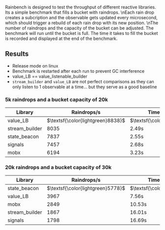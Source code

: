 Rainbench is designed to test the throughput of different reactive libraries. Its a simple benchmark that fills a bucket with raindrops. \nEach rain drop creates a subcription and the observable gets updated every microsecond, which should trigger a rebuild of each rain drop with its new position. \nThe number of raindrops and the capacity of the bucket can be adjusted. The benchmark will run until the bucket is full. The time it takes to fill the bucket is recorded and displayed at the end of the benchmark.

## Results

-   Release mode on linux
-   Benchmark is restarted after each run to prevent GC interference
-   value_LB == value_listenable_builder
-   `stream_builder` and `value_LB` are not perfect comparisons as they can only listen to 1 observable at a time... but they serve as a good baseline

### 5k raindrops and a bucket capacity of 20k

| Library        | Raindrops/s                       | Time to fill bucket                |
| -------------- | --------------------------------- | ---------------------------------- |
| value_LB       | $\textsf{\color{lightgreen}8838}$ | $\textsf{\color{lightgreen}2.26s}$ |
| stream_builder | 8035                              | 2.49s                              |
| state_beacon   | 7837                              | 2.55s                              |
| signals        | 7457                              | 2.68s                              |
| mobx           | 6194                              | 3.23s                              |

### 20k raindrops and a bucket capacity of 30k

| Library        | Raindrops/s                       | Time to fill bucket                |
| -------------- | --------------------------------- | ---------------------------------- |
| state_beacon   | $\textsf{\color{lightgreen}5778}$ | $\textsf{\color{lightgreen}5.19s}$ |
| value_LB       | 3967                              | 7.56s                              |
| mobx           | 2849                              | 10.53s                             |
| stream_builder | 1867                              | 16.01s                             |
| signals        | 1798                              | 16.69s                             |
